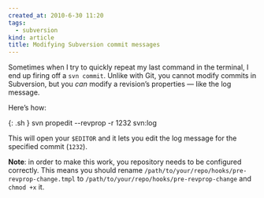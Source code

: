 ```yaml
---
created_at: 2010-6-30 11:20
tags:
  - subversion
kind: article
title: Modifying Subversion commit messages
---
```

Sometimes when I try to quickly repeat my last command in the terminal, I end up firing off a `svn commit`. Unlike with Git, you cannot modify commits in Subversion, but you _can_ modify a revision’s properties — like the log message.

Here’s how:

{: .sh }
    svn propedit --revprop -r 1232 svn:log

This will open your `$EDITOR` and it lets you edit the log message for the specified commit (`1232`).

**Note**: in order to make this work, you repository needs to be configured correctly. This means you should rename `/path/to/your/repo/hooks/pre-revprop-change.tmpl` to `/path/to/your/repo/hooks/pre-revprop-change` and `chmod +x` it.
